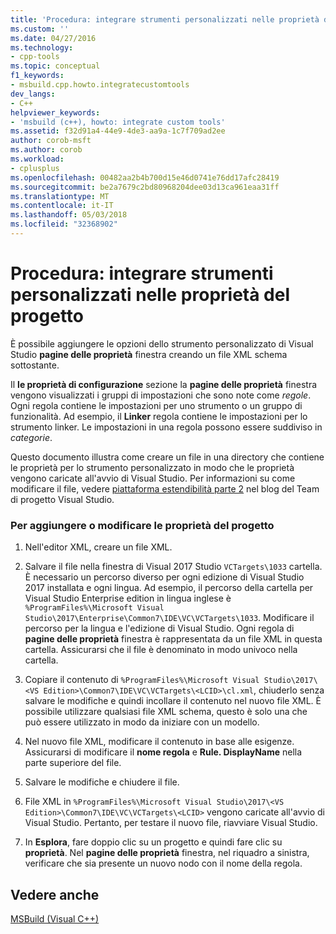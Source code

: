 ```yaml
---
title: 'Procedura: integrare strumenti personalizzati nelle proprietà del progetto | Documenti Microsoft'
ms.custom: ''
ms.date: 04/27/2016
ms.technology:
- cpp-tools
ms.topic: conceptual
f1_keywords:
- msbuild.cpp.howto.integratecustomtools
dev_langs:
- C++
helpviewer_keywords:
- 'msbuild (c++), howto: integrate custom tools'
ms.assetid: f32d91a4-44e9-4de3-aa9a-1c7f709ad2ee
author: corob-msft
ms.author: corob
ms.workload:
- cplusplus
ms.openlocfilehash: 00482aa2b4b700d15e46d0741e76dd17afc28419
ms.sourcegitcommit: be2a7679c2bd80968204dee03d13ca961eaa31ff
ms.translationtype: MT
ms.contentlocale: it-IT
ms.lasthandoff: 05/03/2018
ms.locfileid: "32368902"
---
```

# <a name="how-to-integrate-custom-tools-into-the-project-properties"></a>Procedura: integrare strumenti personalizzati nelle proprietà del progetto
È possibile aggiungere le opzioni dello strumento personalizzato di Visual Studio **pagine delle proprietà** finestra creando un file XML schema sottostante.  
  
 Il **le proprietà di configurazione** sezione la **pagine delle proprietà** finestra vengono visualizzati i gruppi di impostazioni che sono note come *regole*. Ogni regola contiene le impostazioni per uno strumento o un gruppo di funzionalità. Ad esempio, il **Linker** regola contiene le impostazioni per lo strumento linker. Le impostazioni in una regola possono essere suddiviso in *categorie*.  
  
 Questo documento illustra come creare un file in una directory che contiene le proprietà per lo strumento personalizzato in modo che le proprietà vengono caricate all'avvio di Visual Studio. Per informazioni su come modificare il file, vedere [piattaforma estendibilità parte 2](http://go.microsoft.com/fwlink/p/?linkid=191489) nel blog del Team di progetto Visual Studio.  
  
### <a name="to-add-or-change-project-properties"></a>Per aggiungere o modificare le proprietà del progetto  
  
1.  Nell'editor XML, creare un file XML.  
  
2.  Salvare il file nella finestra di Visual 2017 Studio `VCTargets\1033` cartella. È necessario un percorso diverso per ogni edizione di Visual Studio 2017 installata e ogni lingua. Ad esempio, il percorso della cartella per Visual Studio Enterprise edition in lingua inglese è `%ProgramFiles%\Microsoft Visual Studio\2017\Enterprise\Common7\IDE\VC\VCTargets\1033`. Modificare il percorso per la lingua e l'edizione di Visual Studio. Ogni regola di **pagine delle proprietà** finestra è rappresentata da un file XML in questa cartella. Assicurarsi che il file è denominato in modo univoco nella cartella.  
  
3.  Copiare il contenuto di `%ProgramFiles%\Microsoft Visual Studio\2017\<VS Edition>\Common7\IDE\VC\VCTargets\<LCID>\cl.xml`, chiuderlo senza salvare le modifiche e quindi incollare il contenuto nel nuovo file XML. È possibile utilizzare qualsiasi file XML schema, questo è solo una che può essere utilizzato in modo da iniziare con un modello.  
  
4.  Nel nuovo file XML, modificare il contenuto in base alle esigenze. Assicurarsi di modificare il **nome regola** e **Rule. DisplayName** nella parte superiore del file.  
  
5.  Salvare le modifiche e chiudere il file.  
  
6.  File XML in `%ProgramFiles%\Microsoft Visual Studio\2017\<VS Edition>\Common7\IDE\VC\VCTargets\<LCID>` vengono caricate all'avvio di Visual Studio. Pertanto, per testare il nuovo file, riavviare Visual Studio.  
  
7.  In **Esplora**, fare doppio clic su un progetto e quindi fare clic su **proprietà**. Nel **pagine delle proprietà** finestra, nel riquadro a sinistra, verificare che sia presente un nuovo nodo con il nome della regola.  
  
## <a name="see-also"></a>Vedere anche  
 [MSBuild (Visual C++)](../build/msbuild-visual-cpp.md)
